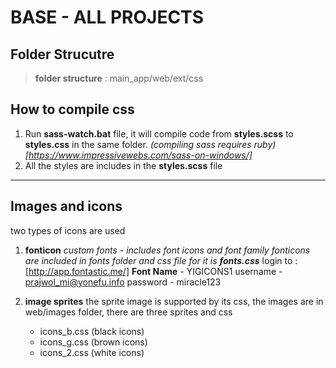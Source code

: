 # BASE - ALL PROJECTS

 ## **Folder Strucutre**
> **folder structure** : main_app/web/ext/css

## **How to compile css**

1. Run **sass-watch.bat** file, it will compile code from **styles.scss** to **styles.css** in the same folder. *(compiling sass requires ruby) [https://www.impressivewebs.com/sass-on-windows/]*
2. All the styles are includes in the **styles.scss** file
---
## **Images and icons**

two types of icons are used

  1. **fonticon**
    *custom fonts - includes font icons and font family*
    *fonticons are included in fonts folder and css file for it is **fonts.css***
    login to : [http://app.fontastic.me/] 
    **Font Name** - YIGICONS1
    username - prajwol_mi@yonefu.info
    password - miracle123

2. **image sprites**
    the sprite image is supported by its css, the images are in web/images folder, there are three sprites and css
    - icons_b.css (black icons)
    - icons_g.css (brown icons)
    - icons_2.css (white icons)
